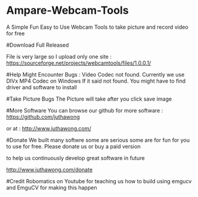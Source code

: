 # Ampare-Webcam-Tools
A Simple Fun Easy to Use Webcam Tools to take picture and record video for free

#Download Full Released

File is very large so I upload only one site : https://sourceforge.net/projects/webcamtools/files/1.0.0.1/

#Help
Might Encounter Bugs : Video Codec not found. Currently we use DIVx MP4 Codec on Windows
If it said not found. You might have to find driver and software to install

#Take Picture Bugs
The Picture will take after you click save image

#More Software
You can browse our github for more software : https://github.com/juthawong

or at : http://www.juthawong.com/

#Donate
We built many softwre some are serious some are for fun for you to use for free. Please donate us or buy a paid version

to help us continuously develop great software in future 

http://www.juthawong.com/donate

#Credit 
Robomatics on Youtube for teaching us how to build using emgucv
and EmguCV for making this happen
